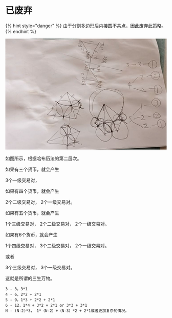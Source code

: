 # 已废弃

{% hint style="danger" %}
由于分割多边形后内接圆不共点，因此废弃此策略。
{% endhint %}

![](<../../../.gitbook/assets/image (25).png>)

如图所示，根据哈布历法的第二层次。



如果有三个货币，就会产生

3个一级交易对，



如果有四个货币，就会产生

2个二级交易对， 2个一级交易对。



如果有五个货币，就会产生

1个三级交易对， 2个二级交易对， 2个一级交易对。



如果有6个货币，就会产生

1个四级交易对， 3个二级交易对， 2个一级交易对。

或者

3个三级交易对， 3个一级交易对。&#x20;



这就是所谓的三生万物。

```
3 - 3，3*1
4 - 6，2*2 + 2*1
5 - 9，1*3 + 2*2 + 2*1
6 - 12，1*4 + 3*2 + 2*1 or 3*3 + 3*1
N - (N-2)*3， 1*（N-2）+（N-3）*2 + 2*1或者更加复杂的情况。
```
